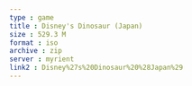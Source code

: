 ```yaml
---
type : game
title : Disney's Dinosaur (Japan)
size : 529.3 M
format : iso
archive : zip
server : myrient
link2 : Disney%27s%20Dinosaur%20%28Japan%29
---
```

